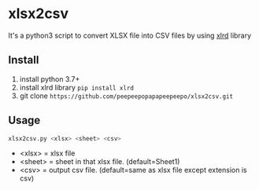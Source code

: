 # xlsx2csv

It's a python3 script to convert XLSX file into CSV files by using [xlrd](https://pypi.org/project/xlrd/) library

## Install

1. install python 3.7+
2. install xlrd library `pip install xlrd`
3. git clone `https://github.com/peepeepopapapeepeepo/xlsx2csv.git`

## Usage

``` bash
xlsx2csv.py <xlsx> <sheet> <csv>
```

- \<xlsx\> = xlsx file
- \<sheet\> = sheet in that xlsx file. (default=Sheet1)
- \<csv\> = output csv file. (default=same as xlsx file except extension is csv)